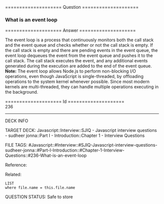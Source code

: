 ==================== Question ====================  

### What is an event loop  

==================== Answer ====================  

The event loop is a process that continuously monitors both the call stack and
the event queue and checks whether or not the call stack is empty. If the call
stack is empty and there are pending events in the event queue, the event loop
dequeues the event from the event queue and pushes it to the call stack. The
call stack executes the event, and any additional events generated during the
execution are added to the end of the event queue.  
**Note:** The event loop allows Node.js to perform non-blocking I/O operations,
even though JavaScript is single-threaded, by offloading operations to the
system kernel whenever possible. Since most modern kernels are multi-threaded,
they can handle multiple operations executing in the background.

==================== Id ====================  
236
<!--ID: 1707879868565-->

---

DECK INFO

TARGET DECK: Javascript::Interview::SJIQ - Javascript interview questions - sudheer jonna::Part I - Introduction::Chapter 1 - Interview Questions

FILE TAGS: #Javascript::#Interview::#SJIQ-Javascript-interview-questions-sudheer-jonna::#Part-I-Introduction::#Chapter-1-Interview-Questions::#236-What-is-an-event-loop

Reference:

Related:

```dataview
LIST
where file.name = this.file.name
```
QUESTION STATUS: Safe to store
